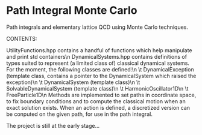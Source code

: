 # Path Integral Monte Carlo


Path integrals and elementary lattice QCD using Monte Carlo techniques.

CONTENTS:

UtilityFunctions.hpp contains a handful of functions which help manipulate and print std containers\n
DynamicalSystems.hpp contains definitions of types suited to represent (a limited class of) classical dynamical systems. For the moment, the following classes are defined:\n
\t  DynamicalException (template class, contains a pointer to the DynamicalSystem which raised the exception)\n
\t  DynamicalSystem (template class)\n
\t  SolvableDynamicalSystem (template class)\n
\t  HarmonicOscillator1D\n
\t  FreeParticle1D\n
Methods are implemented to set paths in coordinate space, to fix boundary conditions and to compute the classical motion when an exact solution exists. When an action is defined, a discretized version can be conputed on the given path, for use in the path integral.

The project is still at the early stage...




